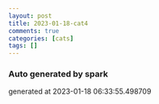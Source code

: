 ```yaml
---
layout: post
title: 2023-01-18-cat4
comments: true
categories: [cats]
tags: []
---
```


### Auto generated by spark
generated at 2023-01-18 06:33:55.498709
